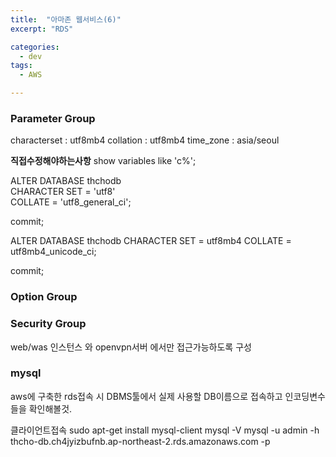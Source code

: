```yaml
---
title:  "아마존 웹서비스(6)"
excerpt: "RDS"

categories:
  - dev
tags:
  - AWS

---
```


### Parameter Group
characterset : utf8mb4
collation	: utf8mb4
time_zone	: asia/seoul

**직접수정해야하는사항**
show variables like 'c%';  

ALTER DATABASE thchodb  
CHARACTER SET = 'utf8'  
COLLATE = 'utf8_general_ci';  

commit;  


ALTER DATABASE thchodb CHARACTER SET = utf8mb4 COLLATE = utf8mb4_unicode_ci;  

commit;   

### Option Group

### Security Group
web/was 인스턴스 와 openvpn서버 에서만 접근가능하도록 구성


### mysql
aws에 구축한 rds접속 시 DBMS툴에서 실제 사용할 DB이름으로 접속하고 인코딩변수들을 확인해볼것.

클라이언트접속
sudo apt-get install mysql-client
mysql -V
mysql -u admin -h thcho-db.ch4jyizbufnb.ap-northeast-2.rds.amazonaws.com -p



